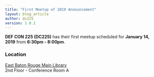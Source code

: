 ```yaml
---
title: "First Meetup of 2019 Announcement"
layout: blog_article
author: dc225
version: 1.0.1
---
```


<script type="application/ld+json">
{
  "@context" : "http://schema.org",
  "@type" : "Event",
  "name" : "First Meetup 2019",
  "startDate" : "2019-01-14",
  "location" : {
    "@type" : "Place",
    "name" : "East Baton Rouge Main Library",
    "address" : {
      "@type" : "PostalAddress",
      "addressLocality" : "Baton Rouge",
      "addressRegion" : "Louisiana",
      "postalCode" : "70806",
      "streetAddress" : "7711 Goodwood Blvd"
    }
  },
  "description" : "DC225 has their first meetup for 2019",
  "url" : "https://defcon225.org/blog/2019/first-meetup-2019.html"
}
</script>

**DEF CON 225 (DC225)** has their first meetup scheduled for **January 14, 2019** from **6:30pm - 8:00pm**.

### Location
[East Baton Rouge Main Library](https://www.ebrpl.com/LocationsandHours/ebr.html)  
2nd Floor - Conference Room A
